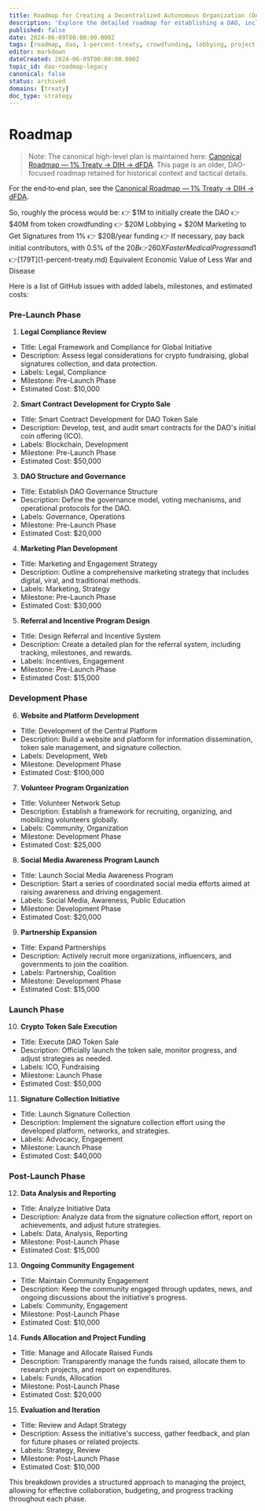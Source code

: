 ```yaml
---
title: Roadmap for Creating a Decentralized Autonomous Organization (DAO)
description: 'Explore the detailed roadmap for establishing a DAO, including crowdfunding strategies, lobbying efforts, and post-launch activities.'
published: false
date: 2024-06-09T00:00:00.000Z
tags: [roadmap, dao, 1-percent-treaty, crowdfunding, lobbying, project-management]
editor: markdown
dateCreated: 2024-06-09T00:00:00.000Z
topic_id: dao-roadmap-legacy
canonical: false
status: archived
domains: [treaty]
doc_type: strategy
---
```


# Roadmap

> Note: The canonical high-level plan is maintained here: [Canonical Roadmap — 1% Treaty → DIH → dFDA](../roadmap.md). This page is an older, DAO-focused roadmap retained for historical context and tactical details.

For the end‑to‑end plan, see the [Canonical Roadmap — 1% Treaty → DIH → dFDA](../roadmap.md).

So, roughly the process would be:
👉 $1M to initially create the DAO
👉 $40M from token crowdfunding
👉 $20M Lobbying + $20M Marketing to Get Signatures from 1%
👉 $20B/year funding
👉 If necessary, pay back initial contributors, with 0.5% of the $20B
👉 260X Faster Medical Progress and 1% Less War
👉 [$179T](1-percent-treaty.md) Equivalent Economic Value of Less War and Disease

Here is a list of GitHub issues with added labels, milestones, and estimated costs:

### Pre-Launch Phase

1. **Legal Compliance Review**

- Title: Legal Framework and Compliance for Global Initiative
- Description: Assess legal considerations for crypto fundraising, global signatures collection, and data protection.
- Labels: Legal, Compliance
- Milestone: Pre-Launch Phase
- Estimated Cost: $10,000

2. **Smart Contract Development for Crypto Sale**

- Title: Smart Contract Development for DAO Token Sale
- Description: Develop, test, and audit smart contracts for the DAO's initial coin offering (ICO).
- Labels: Blockchain, Development
- Milestone: Pre-Launch Phase
- Estimated Cost: $50,000

3. **DAO Structure and Governance**

- Title: Establish DAO Governance Structure
- Description: Define the governance model, voting mechanisms, and operational protocols for the DAO.
- Labels: Governance, Operations
- Milestone: Pre-Launch Phase
- Estimated Cost: $20,000

4. **Marketing Plan Development**

- Title: Marketing and Engagement Strategy
- Description: Outline a comprehensive marketing strategy that includes digital, viral, and traditional methods.
- Labels: Marketing, Strategy
- Milestone: Pre-Launch Phase
- Estimated Cost: $30,000

5. **Referral and Incentive Program Design**

- Title: Design Referral and Incentive System
- Description: Create a detailed plan for the referral system, including tracking, milestones, and rewards.
- Labels: Incentives, Engagement
- Milestone: Pre-Launch Phase
- Estimated Cost: $15,000

### Development Phase

6. **Website and Platform Development**

- Title: Development of the Central Platform
- Description: Build a website and platform for information dissemination, token sale management, and signature collection.
- Labels: Development, Web
- Milestone: Development Phase
- Estimated Cost: $100,000

7. **Volunteer Program Organization**

- Title: Volunteer Network Setup
- Description: Establish a framework for recruiting, organizing, and mobilizing volunteers globally.
- Labels: Community, Organization
- Milestone: Development Phase
- Estimated Cost: $25,000

8. **Social Media Awareness Program Launch**

- Title: Launch Social Media Awareness Program
- Description: Start a series of coordinated social media efforts aimed at raising awareness and driving engagement.
- Labels: Social Media, Awareness, Public Education
- Milestone: Development Phase
- Estimated Cost: $20,000

9. **Partnership Expansion**

- Title: Expand Partnerships
- Description: Actively recruit more organizations, influencers, and governments to join the coalition.
- Labels: Partnership, Coalition
- Milestone: Development Phase
- Estimated Cost: $15,000

### Launch Phase

10. **Crypto Token Sale Execution**

- Title: Execute DAO Token Sale
- Description: Officially launch the token sale, monitor progress, and adjust strategies as needed.
- Labels: ICO, Fundraising
- Milestone: Launch Phase
- Estimated Cost: $50,000

11. **Signature Collection Initiative**

- Title: Launch Signature Collection
- Description: Implement the signature collection effort using the developed platform, networks, and strategies.
- Labels: Advocacy, Engagement
- Milestone: Launch Phase
- Estimated Cost: $40,000

### Post-Launch Phase

12. **Data Analysis and Reporting**

- Title: Analyze Initiative Data
- Description: Analyze data from the signature collection effort, report on achievements, and adjust future strategies.
- Labels: Data, Analysis, Reporting
- Milestone: Post-Launch Phase
- Estimated Cost: $15,000

13. **Ongoing Community Engagement**

- Title: Maintain Community Engagement
- Description: Keep the community engaged through updates, news, and ongoing discussions about the initiative's progress.
- Labels: Community, Engagement
- Milestone: Post-Launch Phase
- Estimated Cost: $10,000

14. **Funds Allocation and Project Funding**

- Title: Manage and Allocate Raised Funds
- Description: Transparently manage the funds raised, allocate them to research projects, and report on expenditures.
- Labels: Funds, Allocation
- Milestone: Post-Launch Phase
- Estimated Cost: $20,000

15. **Evaluation and Iteration**

- Title: Review and Adapt Strategy
- Description: Assess the initiative's success, gather feedback, and plan for future phases or related projects.
- Labels: Strategy, Review
- Milestone: Post-Launch Phase
- Estimated Cost: $10,000

This breakdown provides a structured approach to managing the project, allowing for effective collaboration, budgeting, and progress tracking throughout each phase.
